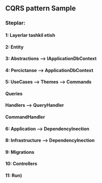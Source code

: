 ## CQRS pattern Sample
### Steplar:
#### 1: Layerlar tashkil etish
#### 2: Entity
#### 3: Abstractions --> IApplicationDbContext
#### 4: Percictanse  --> ApplicationDbContext
#### 5: UseCases --> Themes --> Commands 
####                            Queries  
####                            Handlers --> QueryHandler
####                                         CommandHandler     
#### 6: Application --> DependencyInection
#### 8: Infrastructure --> DependencyInection
#### 9: Migrations
#### 10: Controllers 
#### 11: Run)